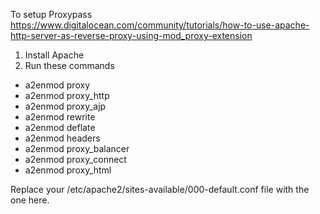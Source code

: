 To setup Proxypass
https://www.digitalocean.com/community/tutorials/how-to-use-apache-http-server-as-reverse-proxy-using-mod_proxy-extension

1. Install Apache
2. Run these commands
- a2enmod proxy
- a2enmod proxy_http
- a2enmod proxy_ajp
- a2enmod rewrite
- a2enmod deflate
- a2enmod headers
- a2enmod proxy_balancer
- a2enmod proxy_connect
- a2enmod proxy_html

Replace your /etc/apache2/sites-available/000-default.conf file with the one here.